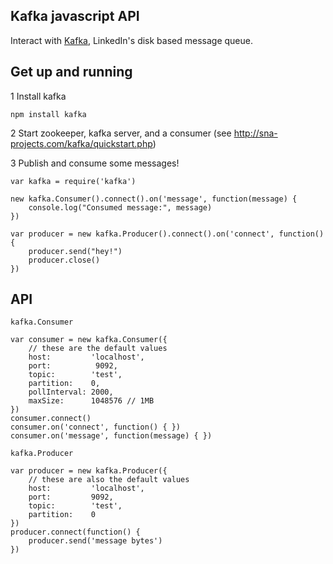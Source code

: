 Kafka javascript API
-----------------------
Interact with [Kafka](http://sna-projects.com/kafka/), LinkedIn's disk based message queue.

Get up and running
------------------

 1 Install kafka

	npm install kafka

 2 Start zookeeper, kafka server, and a consumer (see http://sna-projects.com/kafka/quickstart.php)

 3 Publish and consume some messages!

	var kafka = require('kafka')
	
	new kafka.Consumer().connect().on('message', function(message) {
		console.log("Consumed message:", message)
	})
	
	var producer = new kafka.Producer().connect().on('connect', function() {
		producer.send("hey!")
		producer.close()
	})

API
---

`kafka.Consumer`

	var consumer = new kafka.Consumer({
		// these are the default values
		host:         'localhost',
		port:          9092,
		topic:        'test',
		partition:    0,
		pollInterval: 2000,
		maxSize:      1048576 // 1MB
	})
	consumer.connect()
	consumer.on('connect', function() { })
	consumer.on('message', function(message) { })

`kafka.Producer`

	var producer = new kafka.Producer({
		// these are also the default values
		host:         'localhost',
		port:         9092,
		topic:        'test',
		partition:    0
	})
	producer.connect(function() {
		producer.send('message bytes')
	})
